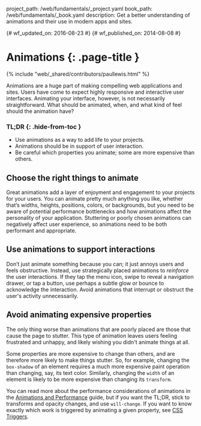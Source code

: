 project_path: /web/fundamentals/_project.yaml
book_path: /web/fundamentals/_book.yaml
description: Get a better understanding of animations and their use in modern apps and sites.

{# wf_updated_on: 2016-08-23 #}
{# wf_published_on: 2014-08-08 #}

# Animations {: .page-title }

{% include "web/_shared/contributors/paullewis.html" %}

Animations are a huge part of making compelling web applications and sites. Users have come to expect highly responsive and interactive user interfaces. Animating your interface, however, is not necessarily straightforward. What should be animated, when, and what kind of feel should the animation have?

### TL;DR {: .hide-from-toc }

- Use animations as a way to add life to your projects.
- Animations should be in support of user interaction.
- Be careful which properties you animate; some are more expensive than others.

## Choose the right things to animate

Great animations add a layer of enjoyment and engagement to your projects for your users. You can animate pretty much anything you like, whether that’s widths, heights, positions, colors, or backgrounds, but you need to be aware of potential performance bottlenecks and how animations affect the personality of your application. Stuttering or poorly chosen animations can negatively affect user experience, so animations need to be both performant and appropriate.

## Use animations to support interactions

Don’t just animate something because you can; it just annoys users and feels obstructive. Instead, use strategically placed animations to *reinforce* the user interactions. If they tap the menu icon, swipe to reveal a navigation drawer, or tap a button, use perhaps a subtle glow or bounce to acknowledge the interaction. Avoid animations that interrupt or obstruct the user's activity unnecessarily.

## Avoid animating expensive properties

The only thing worse than animations that are poorly placed are those that cause the page to stutter. This type of animation leaves users feeling frustrated and unhappy, and likely wishing you didn't animate things at all.

Some properties are more expensive to change than others, and are therefore more likely to make things stutter. So, for example, changing the `box-shadow` of an element requires a much more expensive paint operation than changing, say, its text color. Similarly, changing the `width` of an element is likely to be more expensive than changing its `transform`.

You can read more about the performance considerations of animations in the [Animations and Performance](animations-and-performance) guide, but if you want the TL;DR, stick to transforms and opacity changes, and use `will-change`. If you want to know exactly which work is triggered by animating a given property, see [CSS Triggers](http://csstriggers.com).
